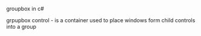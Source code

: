 groupbox in c#

grpupbox control - is a container used to place windows form child controls into a group
